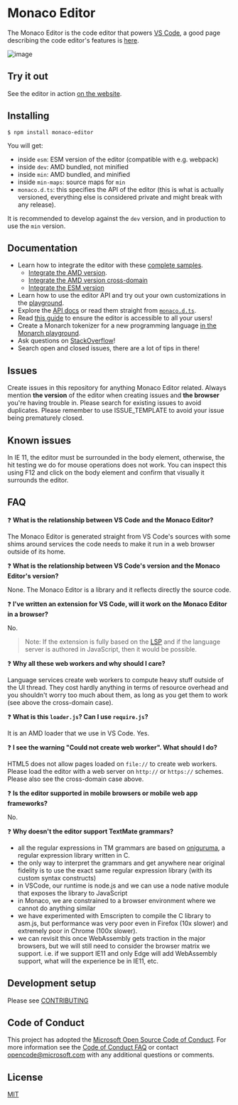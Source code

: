 # Monaco Editor

The Monaco Editor is the code editor that powers [VS Code](https://github.com/Microsoft/vscode), a good page describing the code editor's features is [here](https://code.visualstudio.com/docs/editor/editingevolved).

![image](https://cloud.githubusercontent.com/assets/5047891/19600675/5eaae9e6-97a6-11e6-97ad-93903167d8ba.png)

## Try it out

See the editor in action [on the website](https://microsoft.github.io/monaco-editor/index.html).

## Installing

```
$ npm install monaco-editor
```

You will get:
* inside `esm`: ESM version of the editor (compatible with e.g. webpack)
* inside `dev`: AMD bundled, not minified
* inside `min`: AMD bundled, and minified
* inside `min-maps`: source maps for `min`
* `monaco.d.ts`: this specifies the API of the editor (this is what is actually versioned, everything else is considered private and might break with any release).

It is recommended to develop against the `dev` version, and in production to use the `min` version.

## Documentation

* Learn how to integrate the editor with these [complete samples](https://github.com/Microsoft/monaco-editor-samples/).
    * [Integrate the AMD version](./docs/integrate-amd.md).
    * [Integrate the AMD version cross-domain](./docs/integrate-amd-cross.md)
    * [Integrate the ESM version](./docs/integrate-esm.md)
* Learn how to use the editor API and try out your own customizations in the [playground](https://microsoft.github.io/monaco-editor/playground.html).
* Explore the [API docs](https://microsoft.github.io/monaco-editor/api/index.html) or read them straight from [`monaco.d.ts`](https://github.com/Microsoft/monaco-editor/blob/master/website/playground/monaco.d.ts.txt).
* Read [this guide](https://github.com/Microsoft/monaco-editor/wiki/Accessibility-Guide-for-Integrators) to ensure the editor is accessible to all your users!
* Create a Monarch tokenizer for a new programming language [in the Monarch playground](https://microsoft.github.io/monaco-editor/monarch.html).
* Ask questions on [StackOverflow](https://stackoverflow.com/questions/tagged/monaco-editor)!
* Search open and closed issues, there are a lot of tips in there!

## Issues

Create issues in this repository for anything Monaco Editor related. Always mention **the version** of the editor when creating issues and **the browser** you're having trouble in. Please search for existing issues to avoid duplicates. Please remember to use ISSUE_TEMPLATE to avoid your issue being prematurely closed. 

## Known issues
In IE 11, the editor must be surrounded in the body element, otherwise, the hit testing we do for mouse operations does not work. You can inspect this using F12 and click on the body element and confirm that visually it surrounds the editor.


## FAQ

❓ **What is the relationship between VS Code and the Monaco Editor?**

The Monaco Editor is generated straight from VS Code's sources with some shims around services the code needs to make it run in a web browser outside of its home.

❓ **What is the relationship between VS Code's version and the Monaco Editor's version?**

None. The Monaco Editor is a library and it reflects directly the source code.

❓ **I've written an extension for VS Code, will it work on the Monaco Editor in a browser?**

No.

> Note: If the extension is fully based on the [LSP](https://microsoft.github.io/language-server-protocol/) and if the language server is authored in JavaScript, then it would be possible.

❓ **Why all these web workers and why should I care?**

Language services create web workers to compute heavy stuff outside of the UI thread. They cost hardly anything in terms of resource overhead and you shouldn't worry too much about them, as long as you get them to work (see above the cross-domain case).

❓ **What is this `loader.js`? Can I use `require.js`?**

It is an AMD loader that we use in VS Code. Yes.

❓ **I see the warning "Could not create web worker". What should I do?**

HTML5 does not allow pages loaded on `file://` to create web workers. Please load the editor with a web server on `http://` or `https://` schemes. Please also see the cross-domain case above.

❓ **Is the editor supported in mobile browsers or mobile web app frameworks?**

No.

❓ **Why doesn't the editor support TextMate grammars?**

* all the regular expressions in TM grammars are based on [oniguruma](https://github.com/kkos/oniguruma), a regular expression library written in C.
* the only way to interpret the grammars and get anywhere near original fidelity is to use the exact same regular expression library (with its custom syntax constructs)
* in VSCode, our runtime is node.js and we can use a node native module that exposes the library to JavaScript
* in Monaco, we are constrained to a browser environment where we cannot do anything similar
* we have experimented with Emscripten to compile the C library to asm.js, but performance was very poor even in Firefox (10x slower) and extremely poor in Chrome (100x slower).
* we can revisit this once WebAssembly gets traction in the major browsers, but we will still need to consider the browser matrix we support. i.e. if we support IE11 and only Edge will add WebAssembly support, what will the experience be in IE11, etc.

## Development setup

Please see [CONTRIBUTING](./CONTRIBUTING.md)

## Code of Conduct

This project has adopted the [Microsoft Open Source Code of Conduct](https://opensource.microsoft.com/codeofconduct/). For more information see the [Code of Conduct FAQ](https://opensource.microsoft.com/codeofconduct/faq/) or contact [opencode@microsoft.com](mailto:opencode@microsoft.com) with any additional questions or comments.


## License
[MIT](https://github.com/Microsoft/monaco-editor/blob/master/LICENSE.md)
